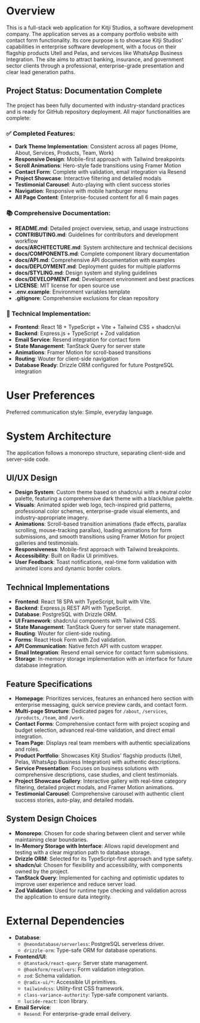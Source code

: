 # Overview

This is a full-stack web application for Kitji Studios, a software development company. The application serves as a company portfolio website with contact form functionality. Its core purpose is to showcase Kitji Studios' capabilities in enterprise software development, with a focus on their flagship products Utell and Pelas, and services like WhatsApp Business Integration. The site aims to attract banking, insurance, and government sector clients through a professional, enterprise-grade presentation and clear lead generation paths.

## Project Status: Documentation Complete

The project has been fully documented with industry-standard practices and is ready for GitHub repository deployment. All major functionalities are complete:

### ✅ Completed Features:
- **Dark Theme Implementation**: Consistent across all pages (Home, About, Services, Products, Team, Work)
- **Responsive Design**: Mobile-first approach with Tailwind breakpoints
- **Scroll Animations**: Hero-style fade transitions using Framer Motion
- **Contact Form**: Complete with validation, email integration via Resend
- **Project Showcase**: Interactive filtering and detailed modals
- **Testimonial Carousel**: Auto-playing with client success stories
- **Navigation**: Responsive with mobile hamburger menu
- **All Page Content**: Enterprise-focused content for all 6 main pages

### 📚 Comprehensive Documentation:
- **README.md**: Detailed project overview, setup, and usage instructions
- **CONTRIBUTING.md**: Guidelines for contributors and development workflow
- **docs/ARCHITECTURE.md**: System architecture and technical decisions
- **docs/COMPONENTS.md**: Complete component library documentation
- **docs/API.md**: Comprehensive API documentation with examples
- **docs/DEPLOYMENT.md**: Deployment guides for multiple platforms
- **docs/STYLING.md**: Design system and styling guidelines
- **docs/DEVELOPMENT.md**: Development environment and best practices
- **LICENSE**: MIT license for open source use
- **.env.example**: Environment variables template
- **.gitignore**: Comprehensive exclusions for clean repository

### 🔧 Technical Implementation:
- **Frontend**: React 18 + TypeScript + Vite + Tailwind CSS + shadcn/ui
- **Backend**: Express.js + TypeScript + Zod validation
- **Email Service**: Resend integration for contact form
- **State Management**: TanStack Query for server state
- **Animations**: Framer Motion for scroll-based transitions
- **Routing**: Wouter for client-side navigation
- **Database Ready**: Drizzle ORM configured for future PostgreSQL integration

# User Preferences

Preferred communication style: Simple, everyday language.

# System Architecture

The application follows a monorepo structure, separating client-side and server-side code.

## UI/UX Design
- **Design System**: Custom theme based on shadcn/ui with a neutral color palette, featuring a comprehensive dark theme with a black/blue palette.
- **Visuals**: Animated spider web logo, tech-inspired grid patterns, professional color schemes, enterprise-grade visual elements, and industry-appropriate imagery.
- **Animations**: Scroll-based transition animations (fade effects, parallax scrolling, mouse-tracking parallax), loading animations for form submissions, and smooth transitions using Framer Motion for project galleries and testimonials.
- **Responsiveness**: Mobile-first approach with Tailwind breakpoints.
- **Accessibility**: Built on Radix UI primitives.
- **User Feedback**: Toast notifications, real-time form validation with animated icons and dynamic border colors.

## Technical Implementations
- **Frontend**: React 18 SPA with TypeScript, built with Vite.
- **Backend**: Express.js REST API with TypeScript.
- **Database**: PostgreSQL with Drizzle ORM.
- **UI Framework**: shadcn/ui components with Tailwind CSS.
- **State Management**: TanStack Query for server state management.
- **Routing**: Wouter for client-side routing.
- **Forms**: React Hook Form with Zod validation.
- **API Communication**: Native fetch API with custom wrapper.
- **Email Integration**: Resend email service for contact form submissions.
- **Storage**: In-memory storage implementation with an interface for future database integration.

## Feature Specifications
- **Homepage**: Prioritizes services, features an enhanced hero section with enterprise messaging, quick service preview cards, and contact form.
- **Multi-page Structure**: Dedicated pages for `/about`, `/services`, `/products`, `/team`, and `/work`.
- **Contact Forms**: Comprehensive contact form with project scoping and budget selection, advanced real-time validation, and direct email integration.
- **Team Page**: Displays real team members with authentic specializations and roles.
- **Product Portfolio**: Showcases Kitji Studios' flagship products (Utell, Pelas, WhatsApp Business Integration) with authentic descriptions.
- **Service Presentation**: Focuses on business solutions with comprehensive descriptions, case studies, and client testimonials.
- **Project Showcase Gallery**: Interactive gallery with real-time category filtering, detailed project modals, and Framer Motion animations.
- **Testimonial Carousel**: Comprehensive carousel with authentic client success stories, auto-play, and detailed modals.

## System Design Choices
- **Monorepo**: Chosen for code sharing between client and server while maintaining clear boundaries.
- **In-Memory Storage with Interface**: Allows rapid development and testing with a clear migration path to database storage.
- **Drizzle ORM**: Selected for its TypeScript-first approach and type safety.
- **shadcn/ui**: Chosen for flexibility and accessibility, with components owned by the project.
- **TanStack Query**: Implemented for caching and optimistic updates to improve user experience and reduce server load.
- **Zod Validation**: Used for runtime type checking and validation across the application to ensure data integrity.

# External Dependencies

- **Database**:
    - `@neondatabase/serverless`: PostgreSQL serverless driver.
    - `drizzle-orm`: Type-safe ORM for database operations.
- **Frontend/UI**:
    - `@tanstack/react-query`: Server state management.
    - `@hookform/resolvers`: Form validation integration.
    - `zod`: Schema validation.
    - `@radix-ui/*`: Accessible UI primitives.
    - `tailwindcss`: Utility-first CSS framework.
    - `class-variance-authority`: Type-safe component variants.
    - `lucide-react`: Icon library.
- **Email Service**:
    - `Resend`: For enterprise-grade email delivery.